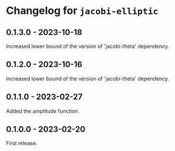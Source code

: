 # Changelog for `jacobi-elliptic`

## 0.1.3.0 - 2023-10-18

Increased lower bound of the version of 'jacobi-theta' dependency.


## 0.1.2.0 - 2023-10-16

Increased lower bound of the version of 'jacobi-theta' dependency.


## 0.1.1.0 - 2023-02-27

Added the amplitude function.


## 0.1.0.0 - 2023-02-20

First release.
